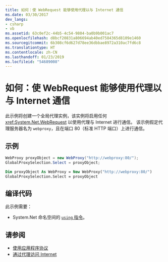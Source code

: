```yaml
---
title: 如何：使 WebRequest 能够使用代理以与 Internet 通信
ms.date: 03/30/2017
dev_langs:
- csharp
- vb
ms.assetid: 63c0ef2c-44b5-4c54-9804-ba0b9b001ac7
ms.openlocfilehash: d8bcf20831a806694ab40ed7584365d8109e1460
ms.sourcegitcommit: 6b308cf6d627d78ee36dbbae8972a310ac7fd6c8
ms.translationtype: HT
ms.contentlocale: zh-CN
ms.lasthandoff: 01/23/2019
ms.locfileid: "54689008"
---
```

# <a name="how-to-enable-a-webrequest-to-use-a-proxy-to-communicate-with-the-internet"></a>如何：使 WebRequest 能够使用代理以与 Internet 通信
此示例将创建一个全局代理实例，该实例将启用任何 <xref:System.Net.WebRequest> 以使用代理与 Internet 进行通信。 该示例假定代理服务器名为 `webproxy`，且在端口 80（标准 HTTP 端口）上进行通信。  
  
## <a name="example"></a>示例  
  
```csharp  
WebProxy proxyObject = new WebProxy("http://webproxy:80/");  
GlobalProxySelection.Select = proxyObject;  
```  
  
```vb  
Dim proxyObject As WebProxy = New WebProxy("http://webproxy:80/")  
GlobalProxySelection.Select = proxyObject  
```  
  
## <a name="compiling-the-code"></a>编译代码  
 此示例需要：  
  
-   System.Net 命名空间的 [`using` 指令](../../csharp/language-reference/keywords/using-directive.md)。  
  
## <a name="see-also"></a>请参阅
- [使用应用程序协议](../../../docs/framework/network-programming/using-application-protocols.md)
- [通过代理访问 Internet](../../../docs/framework/network-programming/accessing-the-internet-through-a-proxy.md)
